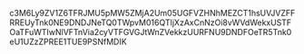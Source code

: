 c3M6Ly9ZV1Z6TFRJMU5pMW5ZMjA2Um05UGFVZHNhMEZCT1hsUVJVZFFRREUyTnk0NE9DNDJNeTQ0TWpvM016QTIjXzAxCnNzOi8vWVdWekxUSTFOaTFuWTIwNlVFTnVia2cyVTFGVGJtWnZVekkzUURFNU9DNDFOeTR5Tnk0eU1UZzZPREE1TUE9PSNfMDIK